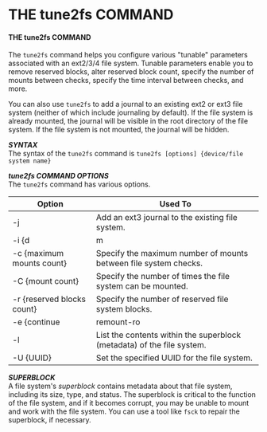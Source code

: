 # THE tune2fs COMMAND

#### THE tune2fs COMMAND

The `tune2fs` command helps you configure various "tunable" parameters associated with an ext2/3/4 file system. Tunable parameters enable you to remove reserved blocks, alter reserved block count, specify the number of mounts between checks, specify the time interval between checks, and more.

You can also use `tune2fs` to add a journal to an existing ext2 or ext3 file system (neither of which include journaling by default). If the file system is already mounted, the journal will be visible in the root directory of the file system. If the file system is not mounted, the journal will be hidden.

**_SYNTAX_**  
The syntax of the `tune2fs` command is `tune2fs [options] {device/file system name}`

**_tune2fs COMMAND OPTIONS_**  
The `tune2fs` command has various options.

Option | Used To
---- | ----
\-j | Add an ext3 journal to the existing file system.
\-i {d|m|w} | Specify the maximum time interval between file system checks in days, months, or weeks.
\-c {maximum mounts count} | Specify the maximum number of mounts between file system checks.
\-C {mount count} | Specify the number of times the file system can be mounted.
\-r {reserved blocks count} | Specify the number of reserved file system blocks.
\-e {continue|remount-ro|panic} | Specify the behavior of the kernel code, whether the file system should continue with normal execution, remount the file system in read-only mode, or cause a kernel panic, when errors are detected.
\-l | List the contents within the superblock (metadata) of the file system.
\-U {UUID} | Set the specified UUID for the file system.

  
**_SUPERBLOCK_**  
A file system's _superblock_ contains metadata about that file system, including its size, type, and status. The superblock is critical to the function of the file system, and if it becomes corrupt, you may be unable to mount and work with the file system. You can use a tool like `fsck` to repair the superblock, if necessary.